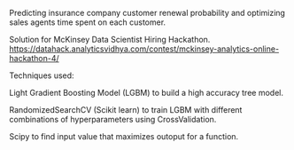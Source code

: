 Predicting insurance company customer renewal probability and optimizing sales agents time spent on each customer.

Solution for McKinsey Data Scientist Hiring Hackathon.
https://datahack.analyticsvidhya.com/contest/mckinsey-analytics-online-hackathon-4/


Techniques used:

Light Gradient Boosting Model (LGBM) to build a high accuracy tree model.

RandomizedSearchCV (Scikit learn) to train LGBM with different combinations of hyperparameters using CrossValidation. 

Scipy to find input value that maximizes outoput for a function.
